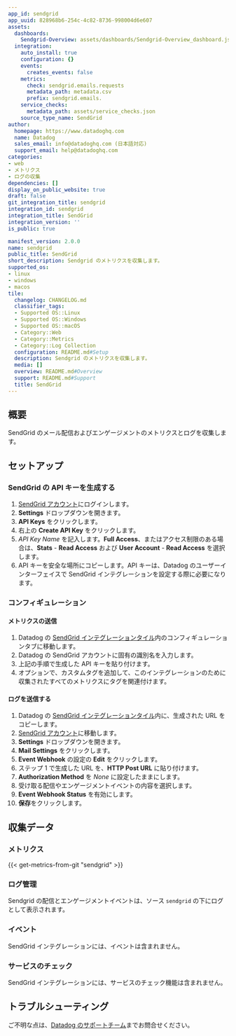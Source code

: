 ```yaml
---
app_id: sendgrid
app_uuid: 828968b6-254c-4c82-8736-998004d6e607
assets:
  dashboards:
    Sendgrid-Overview: assets/dashboards/Sendgrid-Overview_dashboard.json
  integration:
    auto_install: true
    configuration: {}
    events:
      creates_events: false
    metrics:
      check: sendgrid.emails.requests
      metadata_path: metadata.csv
      prefix: sendgrid.emails.
    service_checks:
      metadata_path: assets/service_checks.json
    source_type_name: SendGrid
author:
  homepage: https://www.datadoghq.com
  name: Datadog
  sales_email: info@datadoghq.com (日本語対応)
  support_email: help@datadoghq.com
categories:
- web
- メトリクス
- ログの収集
dependencies: []
display_on_public_website: true
draft: false
git_integration_title: sendgrid
integration_id: sendgrid
integration_title: SendGrid
integration_version: ''
is_public: true

manifest_version: 2.0.0
name: sendgrid
public_title: SendGrid
short_description: Sendgrid のメトリクスを収集します。
supported_os:
- linux
- windows
- macos
tile:
  changelog: CHANGELOG.md
  classifier_tags:
  - Supported OS::Linux
  - Supported OS::Windows
  - Supported OS::macOS
  - Category::Web
  - Category::Metrics
  - Category::Log Collection
  configuration: README.md#Setup
  description: Sendgrid のメトリクスを収集します。
  media: []
  overview: README.md#Overview
  support: README.md#Support
  title: SendGrid
---
```


## 概要

SendGrid のメール配信およびエンゲージメントのメトリクスとログを収集します。

## セットアップ

### SendGrid の API キーを生成する

1. [SendGrid アカウント][1]にログインします。
2. **Settings** ドロップダウンを開きます。
3. **API Keys** をクリックします。
4. 右上の **Create API Key** をクリックします。
5. _API Key Name_ を記入します。**Full Access**、またはアクセス制限のある場合は、**Stats** - **Read Access** および **User Account** - **Read Access** を選択します。
6. API キーを安全な場所にコピーします。API キーは、Datadog のユーザーインターフェイスで SendGrid インテグレーションを設定する際に必要になります。

### コンフィギュレーション

#### メトリクスの送信

1. Datadog の [SendGrid インテグレーションタイル][2]内のコンフィギュレーションタブに移動します。
2. Datadog の SendGrid アカウントに固有の識別名を入力します。
3. 上記の手順で生成した API キーを貼り付けます。
4. オプションで、カスタムタグを追加して、このインテグレーションのために収集されたすべてのメトリクスにタグを関連付けます。

#### ログを送信する

1. Datadog の [SendGrid インテグレーションタイル][2]内に、生成された URL をコピーします。
2. [SendGrid アカウント][1]に移動します。
3. **Settings** ドロップダウンを開きます。
4. **Mail Settings** をクリックします。
5. **Event Webhook** の設定の **Edit** をクリックします。
6. ステップ 1 で生成した URL を、**HTTP Post URL** に貼り付けます。
7. **Authorization Method** を _None_ に設定したままにします。
8. 受け取る配信やエンゲージメントイベントの内容を選択します。
9. **Event Webhook Status** を有効にします。
10. **保存**をクリックします。

## 収集データ

### メトリクス
{{< get-metrics-from-git "sendgrid" >}}


### ログ管理

Sendgrid の配信とエンゲージメントイベントは、ソース `sendgrid` の下にログとして表示されます。

### イベント

SendGrid インテグレーションには、イベントは含まれません。

### サービスのチェック

SendGrid インテグレーションには、サービスのチェック機能は含まれません。

## トラブルシューティング

ご不明な点は、[Datadog のサポートチーム][4]までお問合せください。

[1]: https://app.sendgrid.com/
[2]: https://app.datadoghq.com/account/settings#integrations/sendgrid
[3]: https://github.com/DataDog/integrations-internal-core/blob/main/sendgrid/metadata.csv
[4]: https://docs.datadoghq.com/ja/help
